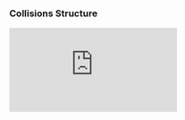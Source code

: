 ### Collisions Structure
<iframe src="https://www.youtube.com/embed/goLWVTPCPJc" frameborder="0" allow="autoplay; encrypted-media" allowfullscreen></iframe>


